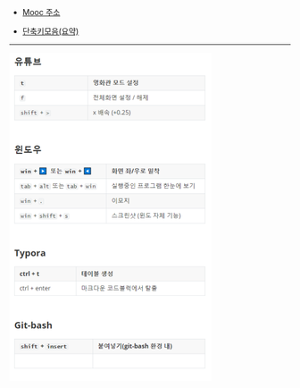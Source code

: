 - [Mooc 주소](Mooc_Lecture.md)

- [단축키모음(요약)](hot-key_summary(ver.220708))

---

![hotKey](README.assets/hotKey.png)